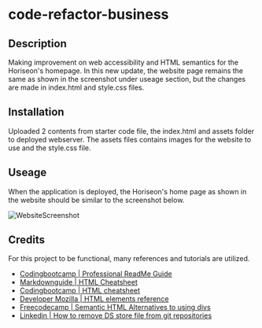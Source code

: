 # code-refactor-business

## Description
Making improvement on web accessibility and HTML semantics for the Horiseon's homepage. In this new update, the website page remains the same as shown in the screenshot under useage section, but the changes are made in index.html and style.css files. 

## Installation
Uploaded 2 contents from starter code file, the index.html and assets folder to deployed webserver. The assets files contains images for the website to use and the style.css file.

## Useage
When the application is deployed, the Horiseon's home page as shown in the website should be similar to the screenshot below.


![WebsiteScreenshot](./assets/images/Horiseon-Social-Solution-Services-Inc-Homepage.png)

## Credits
For this project to be functional, many references and tutorials are utilized.

* [Codingbootcamp | Professional ReadMe Guide](https://coding-boot-camp.github.io/full-stack/github/professional-readme-guide)
* [Markdownguide | HTML Cheatsheet](https://www.markdownguide.org/cheat-sheet/)
* [Codingbootcamp | HTML cheatsheet](https://coding-boot-camp.github.io/full-stack/html/html-cheatsheet)
* [Developer Mozilla | HTML elements reference](https://developer.mozilla.org/en-US/docs/Web/HTML/Element)
* [Freecodecamp | Semantic HTML Alternatives to using divs](https://www.freecodecamp.org/news/semantic-html-alternatives-to-using-divs/)
* [Linkedin | How to remove DS store file from git repositories](https://www.linkedin.com/pulse/how-remove-dsstore-files-from-git-repositories-chandan-thakur)
